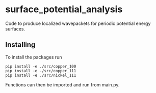 # surface_potential_analysis

Code to produce localized wavepackets for periodic potential energy surfaces.

## Installing

To install the packages run

```shell
pip install -e ./src/copper_100
pip install -e ./src/copper_111
pip install -e ./src/nickel_111
```

Functions can then be imported and run from main.py.
